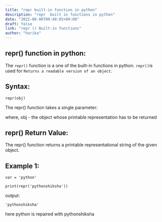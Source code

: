 ```yaml
---
title: "repr built-in function in python"
description: "repr  built in functions in python"
date: "2022-08-06T09:40:05+09:00"
draft: false
link: "repr () Built-in functions"
author: "harika"
---
```


## repr() function in python:
The `repr()` function is a one of the built-in functions in python.
`repr()`is used for `Returns a readable version of an object`.

## Syntax:
```
repr(obj)
```
The repr() function takes a single parameter:

where, 
obj - the object whose printable representation has to be returned

## repr() Return Value:

The repr() function returns a printable representational string of the given object.

## Example 1: 
```
var = 'python'

print(repr('pythonshiksha'))
```
output:
```
'pythonshiksha'
```
here python is repaired with pythonshiksha 




